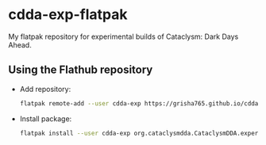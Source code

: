 # cdda-exp-flatpak
My flatpak repository for experimental builds of Cataclysm: Dark Days Ahead.

## Using the Flathub repository

- Add repository:
    ```bash
    flatpak remote-add --user cdda-exp https://grisha765.github.io/cdda-exp-flatpak/grisha765.flatpakrepo
    ```

- Install package:
    ```bash
    flatpak install --user cdda-exp org.cataclysmdda.CataclysmDDA.experimental
    ```

